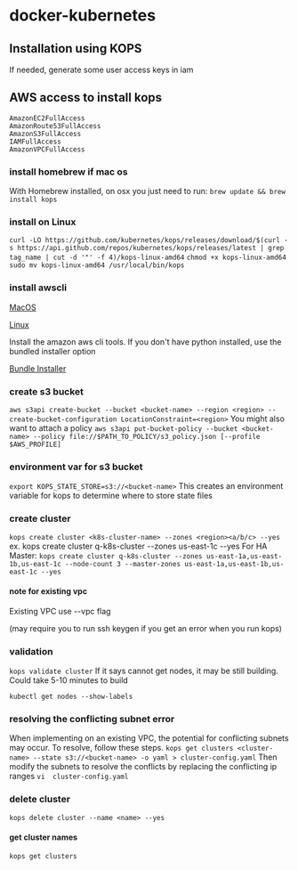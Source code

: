 # docker-kubernetes

## Installation using KOPS

If needed, generate some user access keys in iam

## AWS access to install kops
```
AmazonEC2FullAccess
AmazonRoute53FullAccess
AmazonS3FullAccess
IAMFullAccess
AmazonVPCFullAccess
```

### install homebrew if mac os
With Homebrew installed, on osx you just need to run:
`brew update && brew install kops`

### install on Linux
`curl -LO https://github.com/kubernetes/kops/releases/download/$(curl -s https://api.github.com/repos/kubernetes/kops/releases/latest | grep tag_name | cut -d '"' -f 4)/kops-linux-amd64`
`chmod +x kops-linux-amd64`
`sudo mv kops-linux-amd64 /usr/local/bin/kops`

### install awscli
[MacOS](https://docs.aws.amazon.com/cli/latest/userguide/cli-install-macos.html)

[Linux](https://docs.aws.amazon.com/cli/latest/userguide/awscli-install-linux.html)

Install the amazon aws cli tools. If you don't have python installed, use the bundled installer option

[Bundle Installer](https://docs.aws.amazon.com/cli/latest/userguide/awscli-install-bundle.html)

### create s3 bucket
`aws s3api create-bucket --bucket <bucket-name> --region <region> --create-bucket-configuration LocationConstraint=<region>`
You might also want to attach a policy
	`aws s3api put-bucket-policy --bucket <bucket-name> --policy file://$PATH_TO_POLICY/s3_policy.json [--profile $AWS_PROFILE]`

### environment var for s3 bucket
`export KOPS_STATE_STORE=s3://<bucket-name>`
This creates an environment variable for kops to determine where to store state files

### create cluster
`kops create cluster <k8s-cluster-name> --zones <region><a/b/c> --yes`
ex. kops create cluster q-k8s-cluster --zones us-east-1c --yes
  For HA Master:
  `kops create cluster q-k8s-cluster --zones us-east-1a,us-east-1b,us-east-1c --node-count 3 --master-zones us-east-1a,us-east-1b,us-east-1c --yes`
  
  #### note for existing vpc
  Existing VPC use --vpc flag

(may require you to run ssh keygen if you get an error when you run kops)

### validation
`kops validate cluster`
If it says cannot get nodes, it may be still building. Could take 5-10 minutes to build

`kubectl get nodes --show-labels`

### resolving the conflicting subnet error
When implementing on an existing VPC, the potential for conflicting subnets may occur. To resolve, follow these steps. 
  `kops get clusters <cluster-name> --state s3://<bucket-name> -o yaml > cluster-config.yaml`
  Then modify the subnets to resolve the conflicts by replacing the conflicting ip ranges
  `vi  cluster-config.yaml`
  
### delete cluster
`kops delete cluster --name <name> --yes`
#### get cluster names
`kops get clusters`
